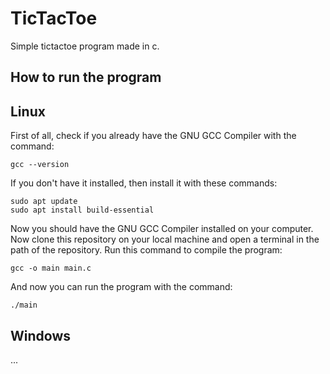 # TicTacToe
Simple tictactoe program made in c.

## How to run the program

## Linux
First of all, check if you already have the GNU GCC Compiler with the command:
```
gcc --version
```
If you don't have it installed, then install it with these commands:
```
sudo apt update
sudo apt install build-essential
```
Now you should have the GNU GCC Compiler installed on your computer.
Now clone this repository on your local machine and open a terminal in the path of the repository.
Run this command to compile the program:
```
gcc -o main main.c
```
And now you can run the program with the command:
```
./main
```

## Windows
...
